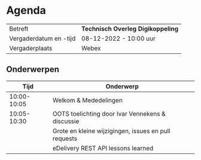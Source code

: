 # Agenda

|  |   |
|------------------------|-------------------------------------|
| Betreft  | **Technisch Overleg Digikoppeling** |
| Vergaderdatum en -tijd | 08-12-2022 - 10:00 uur  |
| Vergaderplaats  | Webex  |

## Onderwerpen


| Tijd | Onderwerp |
| --- | --- |
| 10:00-10:05 | Welkom & Mededelingen        |    
| 10:05-10:30 | OOTS toelichting door Ivar Vennekens & discussie |
|             | Grote en kleine wijzigingen, issues en pull requests  | 
|             | eDelivery REST API lessons learned                    |
